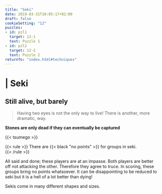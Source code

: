 ```yaml
---
title: "Seki"
date: 2019-03-31T10:05:17+02:00
draft: false
cookieSetting: "12"
puzzles:
- id: pzl1
  target: 12-1
  text: Puzzle 1
- id: pzl2
  target: 12-2
  text: Puzzle 2
returnTo: "index.html#techniques"
---
```


# | Seki
## Still alive, but barely

> Having two eyes is not the only way to live! There is another, more dramatic, way.  

**Stones are only dead if they can eventually be captured**

{{< tsumego >}}

{{< rule >}}
	There are {{< black "no points" >}} for groups in seki.  
{{< /rule >}}

All said and done; these players are at an impasse. Both players are better off not attacking the other. Therefore they agree to truce. In scoring, these groups bring no points whatsoever. It can be disappointing to be reduced to seki but it is a hell of a lot better than dying!

Sekis come in many different shapes and sizes. 